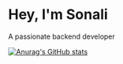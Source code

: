 # Hey, I'm Sonali 

A passionate backend developer

[![Anurag's GitHub stats](https://github-readme-stats.vercel.app/api?username=sonalideshmukh)](https://github.com/anuraghazra/github-readme-stats)
